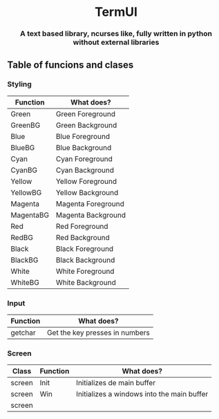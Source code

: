 <h1 align="center">TermUI</h1>
<h3 align="center">
A text based library, ncurses like, fully written in python without external libraries</h3>

## Table of funcions and clases
### Styling
| Function | What does?        |
| ---      | ---               | 
| Green    | Green Foreground  |
| GreenBG  | Green Background  |
| Blue     | Blue Foreground   |
| BlueBG   | Blue Background   |
| Cyan     | Cyan Foreground   |
| CyanBG   | Cyan Background   |
| Yellow   | Yellow Foreground |
| YellowBG | Yellow Background |
| Magenta  | Magenta Foreground|
| MagentaBG| Magenta Background|
| Red      | Red Foreground    |
| RedBG    | Red Background    |
| Black    | Black Foreground  |
| BlackBG  | Black Background  |
| White    | White Foreground  |
| WhiteBG  | White Background  |
### Input
| Function | What does?                    |
| ---      | ---                           | 
| getchar  | Get the key presses in numbers|
### Screen
| Class  | Function | What does?                                 |
| ---    | ---      | ---                                        |
| screen | Init     | Initializes de main buffer                 |
| screen | Win      | Initializes a windows into the main buffer |
| screen | 
